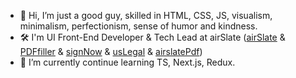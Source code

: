 - 👋 Hi, I’m just a good guy, skilled in HTML, CSS, JS, visualism, minimalism, perfectionism, sense of humor and kindness.
- 🛠 I'm UI Front-End Developer & Tech Lead at airSlate ([airSlate](https://www.airslate.com/) & [PDFfiller](https://pdffiller.com/) & [signNow](https://www.signnow.com/) & [usLegal](https://uslegal.com/) & [airslatePdf](https://airslatepdf.com/)) 
- 🌱 I’m currently continue learning TS, Next.js, Redux.

<!---
romkolisnyk/romkolisnyk is a ✨ special ✨ repository because its `README.md` (this file) appears on your GitHub profile.
You can click the Preview link to take a look at your changes.
--->
